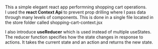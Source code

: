 This a simple elegant react app performning shopping cart operations.<br>
I used the <b>react Context Api</b> to prevent prop drilling where I pass data through many levels of components.
This is done in a single file located in the store folder called shopping-cart-context.jsx<br>
<p>I also introduce <b>useReducer</b> which is used instead of multiple useStates. The reducer function specifies how the state changes in response to actions. 
  It takes the current state and an action and returns the new state.</p>

